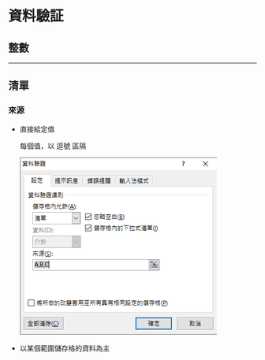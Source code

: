 # 資料驗証

## 整數

---

## 清單

### 來源

- 直接給定值

  每個值，以 逗號 區隔

  ![Text](_images/資料驗証/001.png)

- 以某個範圍儲存格的資料為主
